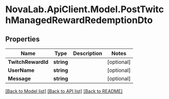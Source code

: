 # NovaLab.ApiClient.Model.PostTwitchManagedRewardRedemptionDto

## Properties

Name | Type | Description | Notes
------------ | ------------- | ------------- | -------------
**TwitchRewardId** | **string** |  | [optional] 
**UserName** | **string** |  | [optional] 
**Message** | **string** |  | [optional] 

[[Back to Model list]](../README.md#documentation-for-models) [[Back to API list]](../README.md#documentation-for-api-endpoints) [[Back to README]](../README.md)

